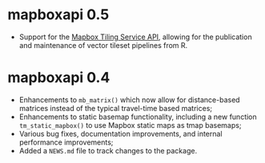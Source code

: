 # mapboxapi 0.5

* Support for the [Mapbox Tiling Service API](), allowing for the publication and maintenance of vector tileset pipelines from R.


# mapboxapi 0.4

* Enhancements to `mb_matrix()` which now allow for distance-based matrices instead of the typical travel-time based matrices;
* Enhancements to static basemap functionality, including a new function `tm_static_mapbox()` to use Mapbox static maps as tmap basemaps;
* Various bug fixes, documentation improvements, and internal performance improvements;
* Added a `NEWS.md` file to track changes to the package.

